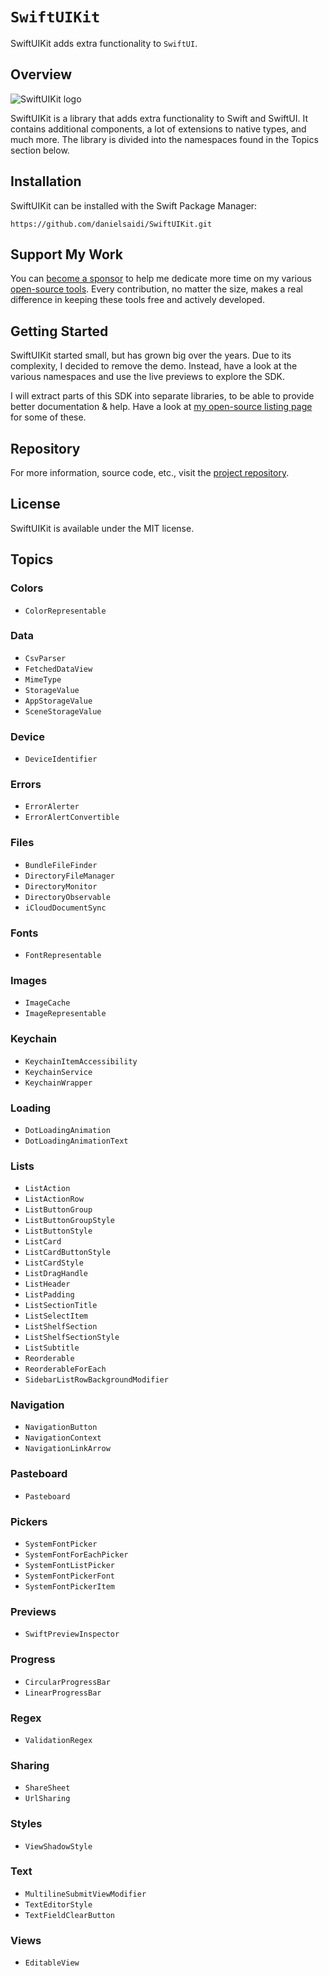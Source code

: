 # ``SwiftUIKit``

SwiftUIKit adds extra functionality to `SwiftUI`.



## Overview

![SwiftUIKit logo](Logo.png)

SwiftUIKit is a library that adds extra functionality to Swift and SwiftUI. It contains additional components, a lot of extensions to native types, and much more.  The library is divided into the namespaces found in the Topics section below.



## Installation

SwiftUIKit can be installed with the Swift Package Manager:

```
https://github.com/danielsaidi/SwiftUIKit.git
```



## Support My Work

You can [become a sponsor][Sponsors] to help me dedicate more time on my various [open-source tools][OpenSource]. Every contribution, no matter the size, makes a real difference in keeping these tools free and actively developed.



## Getting Started

SwiftUIKit started small, but has grown big over the years. Due to its complexity, I decided to remove the demo. Instead, have a look at the various namespaces and use the live previews to explore the SDK.

I will extract parts of this SDK into separate libraries, to be able to provide better documentation & help. Have a look at [my open-source listing page][OpenSource] for some of these.



## Repository

For more information, source code, etc., visit the [project repository][Repository].



## License

SwiftUIKit is available under the MIT license.



## Topics

### Colors

- ``ColorRepresentable``

### Data

- ``CsvParser``
- ``FetchedDataView``
- ``MimeType``
- ``StorageValue``
- ``AppStorageValue``
- ``SceneStorageValue``

### Device

- ``DeviceIdentifier``

### Errors

- ``ErrorAlerter``
- ``ErrorAlertConvertible``

### Files

- ``BundleFileFinder``
- ``DirectoryFileManager``
- ``DirectoryMonitor``
- ``DirectoryObservable``
- ``iCloudDocumentSync``

### Fonts

- ``FontRepresentable``

### Images

- ``ImageCache``
- ``ImageRepresentable``

### Keychain

- ``KeychainItemAccessibility``
- ``KeychainService``
- ``KeychainWrapper``

### Loading

- ``DotLoadingAnimation``
- ``DotLoadingAnimationText``

### Lists

- ``ListAction``
- ``ListActionRow``
- ``ListButtonGroup``
- ``ListButtonGroupStyle``
- ``ListButtonStyle``
- ``ListCard``
- ``ListCardButtonStyle``
- ``ListCardStyle``
- ``ListDragHandle``
- ``ListHeader``
- ``ListPadding``
- ``ListSectionTitle``
- ``ListSelectItem``
- ``ListShelfSection``
- ``ListShelfSectionStyle``
- ``ListSubtitle``
- ``Reorderable``
- ``ReorderableForEach``
- ``SidebarListRowBackgroundModifier``

### Navigation

- ``NavigationButton``
- ``NavigationContext``
- ``NavigationLinkArrow``

### Pasteboard

- ``Pasteboard``

### Pickers

- ``SystemFontPicker``
- ``SystemFontForEachPicker``
- ``SystemFontListPicker``
- ``SystemFontPickerFont``
- ``SystemFontPickerItem``

### Previews

- ``SwiftPreviewInspector``

### Progress

- ``CircularProgressBar``
- ``LinearProgressBar``

### Regex

- ``ValidationRegex``

### Sharing

- ``ShareSheet``
- ``UrlSharing``

### Styles

- ``ViewShadowStyle``

### Text

- ``MultilineSubmitViewModifier``
- ``TextEditorStyle``
- ``TextFieldClearButton``

### Views

- ``EditableView``



[Repository]: https://github.com/danielsaidi/SwiftUIKit

[Email]: mailto:daniel.saidi@gmail.com
[Website]: https://danielsaidi.com
[GitHub]: https://github.com/danielsaidi
[OpenSource]: https://danielsaidi.com/opensource
[Sponsors]: https://github.com/sponsors/danielsaidi
